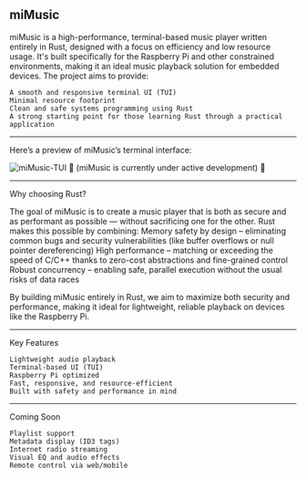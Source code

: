 ## miMusic

miMusic is a high-performance, terminal-based music player written entirely in Rust, designed with a focus on efficiency and low resource usage. It's built specifically for the Raspberry Pi and other constrained environments, making it an ideal music playback solution for embedded devices.
The project aims to provide:

    A smooth and responsive terminal UI (TUI)
    Minimal resource footprint
    Clean and safe systems programming using Rust
    A strong starting point for those learning Rust through a practical application

------------------------------------

Here’s a preview of miMusic’s terminal interface:

![miMusic-TUI](https://github.com/user-attachments/assets/f6b57a55-5baa-4069-9a47-c5c2b05f8e10)
🚧 (miMusic is currently under active development) 🚧

------------------------------------

Why choosing Rust?

The goal of miMusic is to create a music player that is both as secure and as performant as possible — without sacrificing one for the other.
Rust makes this possible by combining:
    Memory safety by design – eliminating common bugs and security vulnerabilities (like buffer overflows or null pointer dereferencing)
    High performance – matching or exceeding the speed of C/C++ thanks to zero-cost abstractions and fine-grained control
    Robust concurrency – enabling safe, parallel execution without the usual risks of data races

By building miMusic entirely in Rust, we aim to maximize both security and performance, making it ideal for lightweight, reliable playback on devices like the Raspberry Pi.

------------------------------------

Key Features

    Lightweight audio playback
    Terminal-based UI (TUI)
    Raspberry Pi optimized
    Fast, responsive, and resource-efficient
    Built with safety and performance in mind

------------------------------------

Coming Soon

    Playlist support
    Metadata display (ID3 tags)
    Internet radio streaming
    Visual EQ and audio effects
    Remote control via web/mobile
